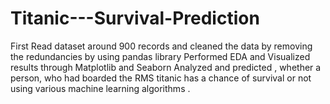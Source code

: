 # Titanic---Survival-Prediction
First Read dataset around 900 records and cleaned the data by removing the redundancies by using pandas library 
Performed EDA and Visualized results through Matplotlib and Seaborn 
Analyzed and predicted , whether a person, who had boarded the RMS titanic has a chance of survival or not using various machine learning algorithms .
